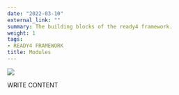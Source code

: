 ```yaml
---
date: "2022-03-10"
external_link: ""
summary: The building blocks of the ready4 framework.
weight: 1
tags:
- READY4 FRAMEWORK
title: Modules
---
```


![](featured.png)

WRITE CONTENT